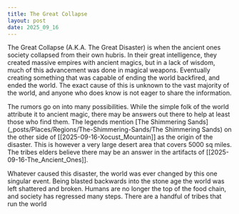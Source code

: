 ```yaml
---
title: The Great Collapse
layout: post
date: 2025_09_16
---
```


The Great Collapse (A.K.A. The Great Disaster) is when the ancient ones society collapsed from their own hubris. In their great intelligence, they created massive empires with ancient magics, but in a lack of wisdom, much of this advancement was done in magical weapons. Eventually creating something that was capable of ending the world backfired, and ended the world. The exact cause of this is unknown to the vast majority of the world, and anyone who does know is not eager to share the information. 

The rumors go on into many possibilities. While the simple folk of the world attribute it to ancient magic, there may be answers out there to help at least those who find them. The legends mention [The Shimmering Sands](_posts/Places/Regions/The-Shimmering-Sands/The Shimmering Sands) on the other side of [[2025-09-16-Xocust_Mountain]] as the origin of the disaster. This is however a very large desert area that covers 5000 sq miles. The tribes elders believe there may be an answer in the artifacts of [[2025-09-16-The_Ancient_Ones]].

Whatever caused this disaster, the world was ever changed by this one singular event. Being blasted backwards into the stone age the world was left shattered and broken. Humans are no longer the top of the food chain, and society has regressed many steps. There are a handful of tribes that run the world
